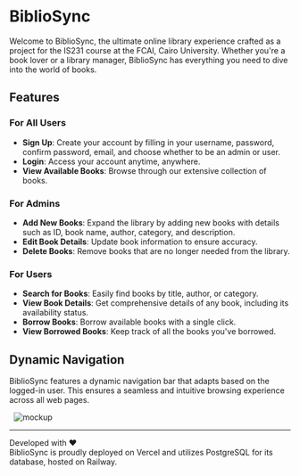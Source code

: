 # BiblioSync

Welcome to BiblioSync, the ultimate online library experience crafted as a project for the IS231 course at the FCAI, Cairo University. Whether you're a book lover or a library manager, BiblioSync has everything you need to dive into the world of books.

## Features

### For All Users
- **Sign Up**: Create your account by filling in your username, password, confirm password, email, and choose whether to be an admin or user.
- **Login**: Access your account anytime, anywhere.
- **View Available Books**: Browse through our extensive collection of books.

### For Admins
- **Add New Books**: Expand the library by adding new books with details such as ID, book name, author, category, and description.
- **Edit Book Details**: Update book information to ensure accuracy.
- **Delete Books**: Remove books that are no longer needed from the library.

### For Users
- **Search for Books**: Easily find books by title, author, or category.
- **View Book Details**: Get comprehensive details of any book, including its availability status.
- **Borrow Books**: Borrow available books with a single click.
- **View Borrowed Books**: Keep track of all the books you've borrowed.

## Dynamic Navigation
BiblioSync features a dynamic navigation bar that adapts based on the logged-in user. This ensures a seamless and intuitive browsing experience across all web pages.

&nbsp;
![mockup](https://github.com/ghassanelgendy/bibliosync/assets/112765677/3ecea334-b3d2-4404-b3e6-f20472001616)
  
---

Developed with ❤️ <br>BiblioSync is proudly deployed on Vercel and utilizes PostgreSQL for its database, hosted on Railway.
